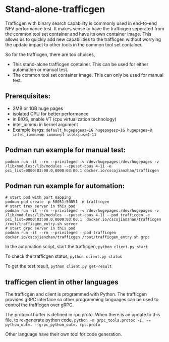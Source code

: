 
# Stand-alone-trafficgen 

Trafficgen with binary search capability is commonly used in end-to-end NFV performance test.
It makes sense to have the trafficgen seperated from the common tool set container and have its own 
container image. This allows us to quickly add new capabilities to the trafficgen without 
worrying the update impact to other tools in the common tool set container.

So for the trafficgen, there are too choices,
- This stand-alone trafficgen container. This can be used for either automation or manual
test.
- The common tool set container image. This can only be used for manual test.

## Prerequisites:
+ 2MB or 1GB huge pages
+ isolated CPU for better performance
+ in BIOS, enable VT (cpu virtualization technology)
+ intel_iommu in kernel argument
+ Example kargs: `default_hugepagesz=1G hugepagesz=1G hugepages=8 intel_iommu=on iommu=pt isolcpus=4-11`

## Podman run example for manual test:

`podman run -it --rm --privileged -v /dev/hugepages:/dev/hugepages -v /lib/modules:/lib/modules --cpuset-cpus 4-11 -e pci_list=0000:03:00.0,0000:03:00.1 docker.io/cscojianzhan/trafficgen`

## Podman run example for automation:

```
# start pod with port mapping
podman pod create -p 50051:50051 -n trafficgen
# start trex server in this pod
podman run -it --rm --privileged -v /dev/hugepages:/dev/hugepages -v /lib/modules:/lib/modules --cpuset-cpus 4-11 --pod trafficgen -e pci_list=0000:03:00.0,0000:03:00.1  docker.io/cscojianzhan/trafficgen /root/trafficgen_entry.sh server
# start grpc server in this pod
podman run -it --rm --privileged --pod trafficgen  docker.io/cscojianzhan/trafficgen /root/trafficgen_entry.sh grpc
```

In the automation script, start the trafficgen,
`python client.py start`

To check the trafficgen status,
`python client.py status`

To get the test result,
`python client.py get-result`

## trafficgen client in other languages

The trafficgen and client is programmed with Python. The trafficgen provides gRPC 
interface so other programming languages can be used to control the trafficgen 
over gRPC.

The protocol buffer is defined in rpc.proto. When there is an update to this file, to 
re-generate python code,
`python -m grpc_tools.protoc -I. --python_out=. --grpc_python_out=. rpc.proto`

Other language have their own tool for code generation.

